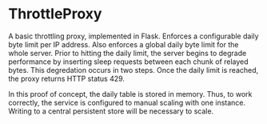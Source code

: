 # ThrottleProxy

A basic throttling proxy, implemented in Flask. Enforces a configurable daily byte limit per IP address. Also
enforces a global daily byte limit for the whole server. Prior to hitting the daily limit, the server
begins to degrade performance by inserting sleep requests between each chunk of relayed bytes. This
degredation occurs in two steps. Once the daily limit is reached, the proxy returns HTTP status 429.

In this proof of concept, the daily table is stored in memory. Thus, to work correctly, the service is
configured to manual scaling with one instance. Writing to a central persistent store will be necessary
to scale.
